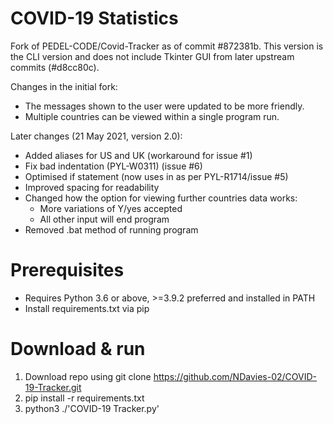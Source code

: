 # COVID-19 Statistics

Fork of PEDEL-CODE/Covid-Tracker as of commit #872381b.
This version is the CLI version and does not include Tkinter GUI from later upstream commits (#d8cc80c).

Changes in the initial fork:

- The messages shown to the user were updated to be more friendly.
- Multiple countries can be viewed within a single program run.

Later changes (21 May 2021, version 2.0):

- Added aliases for US and UK (workaround for issue #1)
- Fix bad indentation (PYL-W0311) (issue #6)
- Optimised if statement (now uses in as per PYL-R1714/issue #5)
- Improved spacing for readability
- Changed how the option for viewing further countries data works:
  - More variations of Y/yes accepted
  - All other input will end program
- Removed .bat method of running program

# Prerequisites

- Requires Python 3.6 or above, >=3.9.2 preferred and installed in PATH
- Install requirements.txt via pip

# Download & run

1. Download repo using git clone https://github.com/NDavies-02/COVID-19-Tracker.git
2. pip install -r requirements.txt
3. python3 ./'COVID-19 Tracker.py'
